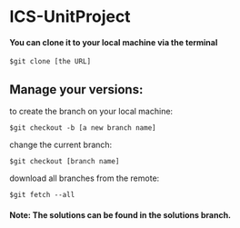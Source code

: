 # ICS-UnitProject

#### You can clone it to your local machine via the terminal

    $git clone [the URL]


## Manage your versions: 
to create the branch on your local machine:

    $git checkout -b [a new branch name]

change the current branch:

    $git checkout [branch name]

download all branches from the remote:

    $git fetch --all
    
#### Note: The solutions can be found in the solutions branch.


